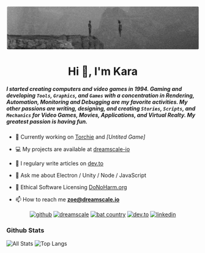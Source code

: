 <p><img align="center" src="https://github.com/ZoeDreams/zoedreams/blob/master/banner.png" alt=""/></p>

<h1 align="center">Hi 👋, I'm Kara</h1>

##### I started creating computers and video games in 1994. Gaming and developing `Tools`, `Graphics`, and `Games` with a concentration in Rendering, Automation, Monitoring and Debugging are my favorite activities. My other passions are writing, designing, and creating `Stories`, `Scripts`, and `Mechanics` for Video Games, Movies, Applications, and Virtual Realty. My greatest passion is having fun.

- 🚀  Currently working on [Torchie](https://github.com/dreamscale-io/torchie-shell) and *[Untited Game]*

- 💻  My projects are available at [dreamscale-io](https://github.com/dreamscale-io)

- 📝  I regulary write articles on [dev.to](https://dev.to/zoedreams)

- 💬  Ask me about Electron / Unity / Node / JavaScript 

- 🧬  Ethical Software Licensing [DoNoHarm.org](https://firstdonoharm.dev/)

- 📫  How to reach me **zoe@dreamscale.io**

<p align="center">
<a href="https://github.com/zoedreams" target="blank"><img align="center" src="https://cdn.jsdelivr.net/npm/simple-icons@3.0.1/icons/github.svg" alt="github" height="30" width="30" /></a>
  <a href="https://github.com/dreamscale-io" target="blank"><img align="center" src="https://cdn.jsdelivr.net/npm/simple-icons@3.0.1/icons/gitlab.svg" alt="dreamscale" height="30" width="30" /></a>
  <a href="https://www.youtube.com/user/BatCountryEnt" target="blank"><img align="center" src="https://cdn.jsdelivr.net/npm/simple-icons@3.0.1/icons/youtube.svg" alt="bat country" height="30" width="30" /></a>
  <a href="https://dev.to/zoedreams" target="blank"><img align="center" src="https://cdn.jsdelivr.net/npm/simple-icons@3.0.1/icons/dev-dot-to.svg" alt="dev.to" height="30" width="30" /></a>
<a href="https://www.linkedin.com/in/kara-marie-rawson-8ba5b5133/" target="blank"><img align="center" src="https://cdn.jsdelivr.net/npm/simple-icons@3.0.1/icons/linkedin.svg" alt="linkedin" height="30" width="30" /></a>
</p>


### Github Stats
![All Stats](https://github-readme-stats.vercel.app/api?username=zoedreams&show_icons=true&include_all_commits=true&count_private=true&hide=contribs)
![Top Langs](https://github-readme-stats.vercel.app/api/top-langs/?username=zoedreams&layout=compact)
